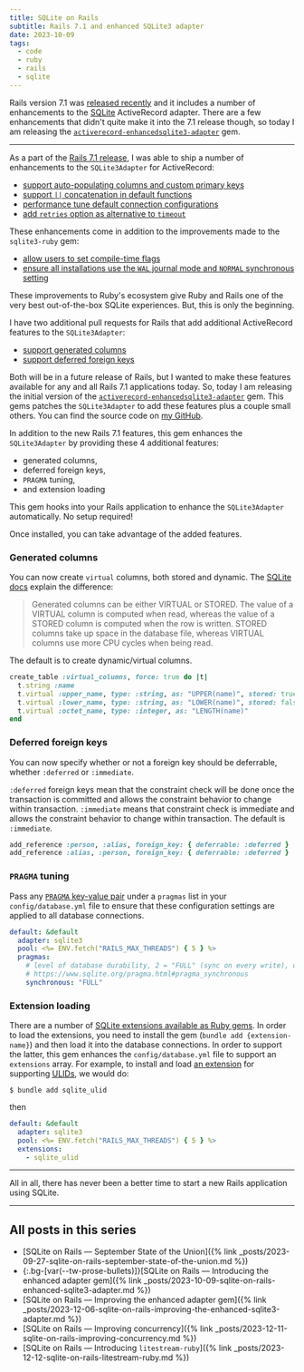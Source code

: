 ```yaml
---
title: SQLite on Rails
subtitle: Rails 7.1 and enhanced SQLite3 adapter
date: 2023-10-09
tags:
  - code
  - ruby
  - rails
  - sqlite
---
```


Rails version 7.1 was [released recently](https://rubyonrails.org/2023/10/5/Rails-7-1-0-has-been-released) and it includes a number of enhancements to the [SQLite](https://www.sqlite.org/index.html) ActiveRecord adapter. There are a few enhancements that didn't quite make it into the 7.1 release though, so today I am releasing the [`activerecord-enhancedsqlite3-adapter`](https://rubygems.org/gems/activerecord-enhancedsqlite3-adapter) gem.

<!--/summary-->

- - -

As a part of the [Rails 7.1 release](https://edgeguides.rubyonrails.org/7_1_release_notes.html), I was able to ship a number of enhancements to the `SQLite3Adapter` for ActiveRecord:

* [support auto-populating columns and custom primary keys](https://github.com/rails/rails/pull/49290)
* [support `||` concatenation in default functions](https://github.com/rails/rails/pull/49287)
* [performance tune default connection configurations](https://github.com/rails/rails/pull/49349)
* [add `retries` option as alternative to `timeout`](https://github.com/rails/rails/pull/49352)

These enhancements come in addition to the improvements made to the `sqlite3-ruby` gem:

* [allow users to set compile-time flags](https://github.com/sparklemotion/sqlite3-ruby/pull/402)
* [ensure all installations use the `WAL` journal mode and `NORMAL` synchronous setting](https://github.com/sparklemotion/sqlite3-ruby/pull/408)

These improvements to Ruby's ecosystem give Ruby and Rails one of the very best out-of-the-box SQLite experiences. But, this is only the beginning.

I have two additional pull requests for Rails that add additional ActiveRecord features to the `SQLite3Adapter`:

* [support generated columns](https://github.com/rails/rails/pull/49346)
* [support deferred foreign keys](https://github.com/rails/rails/pull/49376)

Both will be in a future release of Rails, but I wanted to make these features available for any and all Rails 7.1 applications today. So, today I am releasing the initial version of the [`activerecord-enhancedsqlite3-adapter`](https://rubygems.org/gems/activerecord-enhancedsqlite3-adapter) gem. This gems patches the `SQLite3Adapter` to add these features plus a couple small others. You can find the source code on [my GitHub](https://github.com/fractaledmind/activerecord-enhancedsqlite3-adapter).

In addition to the new Rails 7.1 features, this gem enhances the `SQLite3Adapter` by providing these 4 additional features:

* generated columns,
* deferred foreign keys,
* `PRAGMA` tuning,
* and extension loading

This gem hooks into your Rails application to enhance the `SQLite3Adapter` automatically. No setup required!

Once installed, you can take advantage of the added features.

### Generated columns

You can now create `virtual` columns, both stored and dynamic. The [SQLite docs](https://www.sqlite.org/gencol.html) explain the difference:

> Generated columns can be either VIRTUAL or STORED. The value of a VIRTUAL column is computed when read, whereas the value of a STORED column is computed when the row is written. STORED columns take up space in the database file, whereas VIRTUAL columns use more CPU cycles when being read.

The default is to create dynamic/virtual columns.

```ruby
create_table :virtual_columns, force: true do |t|
  t.string :name
  t.virtual :upper_name, type: :string, as: "UPPER(name)", stored: true
  t.virtual :lower_name, type: :string, as: "LOWER(name)", stored: false
  t.virtual :octet_name, type: :integer, as: "LENGTH(name)"
end
```

### Deferred foreign keys

You can now specify whether or not a foreign key should be deferrable, whether `:deferred` or `:immediate`.

`:deferred` foreign keys mean that the constraint check will be done once the transaction is committed and allows the constraint behavior to change within transaction. `:immediate` means that constraint check is immediate and allows the constraint behavior to change within transaction. The default is `:immediate`.

```ruby
add_reference :person, :alias, foreign_key: { deferrable: :deferred }
add_reference :alias, :person, foreign_key: { deferrable: :deferred }
```

### `PRAGMA` tuning

Pass any [`PRAGMA` key-value pair](https://www.sqlite.org/pragma.html) under a `pragmas` list in your `config/database.yml` file to ensure that these configuration settings are applied to all database connections.

```yaml
default: &default
  adapter: sqlite3
  pool: <%= ENV.fetch("RAILS_MAX_THREADS") { 5 } %>
  pragmas:
    # level of database durability, 2 = "FULL" (sync on every write), other values include 1 = "NORMAL" (sync every 1000 written pages) and 0 = "NONE"
    # https://www.sqlite.org/pragma.html#pragma_synchronous
    synchronous: "FULL"
```

### Extension loading

There are a number of [SQLite extensions available as Ruby gems](https://github.com/asg017/sqlite-ecosystem). In order to load the extensions, you need to install the gem (`bundle add {extension-name}`) and then load it into the database connections. In order to support the latter, this gem enhances the `config/database.yml` file to support an `extensions` array. For example, to install and load [an extension](https://github.com/asg017/sqlite-ulid) for supporting [<abbr title="Universally Unique Lexicographically Sortable Identifiers">ULIDs</abbr>](https://github.com/ulid/spec), we would do:

```shell
$ bundle add sqlite_ulid
```

then

```yaml
default: &default
  adapter: sqlite3
  pool: <%= ENV.fetch("RAILS_MAX_THREADS") { 5 } %>
  extensions:
    - sqlite_ulid
```

- - -

All in all, there has never been a better time to start a new Rails application using SQLite.

- - -

## All posts in this series

* [SQLite on Rails — September State of the Union]({% link _posts/2023-09-27-sqlite-on-rails-september-state-of-the-union.md %})
* {:.bg-[var(--tw-prose-bullets)]}[SQLite on Rails — Introducing the enhanced adapter gem]({% link _posts/2023-10-09-sqlite-on-rails-enhanced-sqlite3-adapter.md %})
* [SQLite on Rails — Improving the enhanced adapter gem]({% link _posts/2023-12-06-sqlite-on-rails-improving-the-enhanced-sqlite3-adapter.md %})
* [SQLite on Rails — Improving concurrency]({% link _posts/2023-12-11-sqlite-on-rails-improving-concurrency.md %})
* [SQLite on Rails — Introducing `litestream-ruby`]({% link _posts/2023-12-12-sqlite-on-rails-litestream-ruby.md %})
